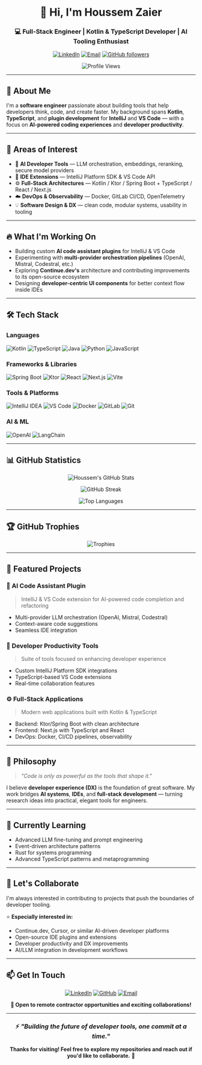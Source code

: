 <div align="center">

# 👋 Hi, I'm Houssem Zaier

### 💻 Full-Stack Engineer | Kotlin & TypeScript Developer | AI Tooling Enthusiast

[![LinkedIn](https://img.shields.io/badge/LinkedIn-0077B5?style=for-the-badge&logo=linkedin&logoColor=white)](https://www.linkedin.com/in/houssemzaier/)
[![Email](https://img.shields.io/badge/Email-D14836?style=for-the-badge&logo=gmail&logoColor=white)](mailto:houssem.zaier@gmail.com)
[![GitHub followers](https://img.shields.io/github/followers/houssemzaier?style=for-the-badge&logo=github)](https://github.com/houssemzaier)

![Profile Views](https://komarev.com/ghpvc/?username=houssemzaier&color=blueviolet&style=for-the-badge)

</div>

---

## 🚀 About Me

I'm a **software engineer** passionate about building tools that help developers think, code, and create faster.
My background spans **Kotlin**, **TypeScript**, and **plugin development** for **IntelliJ** and **VS Code** — with a focus on **AI-powered coding experiences** and **developer productivity**.

---

## 🧠 Areas of Interest

- 🤖 **AI Developer Tools** — LLM orchestration, embeddings, reranking, secure model providers
- 🧩 **IDE Extensions** — IntelliJ Platform SDK & VS Code API
- ⚙️ **Full-Stack Architectures** — Kotlin / Ktor / Spring Boot + TypeScript / React / Next.js
- ☁️ **DevOps & Observability** — Docker, GitLab CI/CD, OpenTelemetry
- 💡 **Software Design & DX** — clean code, modular systems, usability in tooling

---

## 🔥 What I'm Working On

- Building custom **AI code assistant plugins** for IntelliJ & VS Code
- Experimenting with **multi-provider orchestration pipelines** (OpenAI, Mistral, Codestral, etc.)
- Exploring **Continue.dev's** architecture and contributing improvements to its open-source ecosystem
- Designing **developer-centric UI components** for better context flow inside IDEs

---

## 🛠️ Tech Stack

### Languages
![Kotlin](https://img.shields.io/badge/Kotlin-7F52FF?style=for-the-badge&logo=kotlin&logoColor=white)
![TypeScript](https://img.shields.io/badge/TypeScript-3178C6?style=for-the-badge&logo=typescript&logoColor=white)
![Java](https://img.shields.io/badge/Java-ED8B00?style=for-the-badge&logo=openjdk&logoColor=white)
![Python](https://img.shields.io/badge/Python-3776AB?style=for-the-badge&logo=python&logoColor=white)
![JavaScript](https://img.shields.io/badge/JavaScript-F7DF1E?style=for-the-badge&logo=javascript&logoColor=black)

### Frameworks & Libraries
![Spring Boot](https://img.shields.io/badge/Spring_Boot-6DB33F?style=for-the-badge&logo=spring-boot&logoColor=white)
![Ktor](https://img.shields.io/badge/Ktor-087CFA?style=for-the-badge&logo=kotlin&logoColor=white)
![React](https://img.shields.io/badge/React-61DAFB?style=for-the-badge&logo=react&logoColor=black)
![Next.js](https://img.shields.io/badge/Next.js-000000?style=for-the-badge&logo=next.js&logoColor=white)
![Vite](https://img.shields.io/badge/Vite-646CFF?style=for-the-badge&logo=vite&logoColor=white)

### Tools & Platforms
![IntelliJ IDEA](https://img.shields.io/badge/IntelliJ_IDEA-000000?style=for-the-badge&logo=intellij-idea&logoColor=white)
![VS Code](https://img.shields.io/badge/VS_Code-007ACC?style=for-the-badge&logo=visual-studio-code&logoColor=white)
![Docker](https://img.shields.io/badge/Docker-2496ED?style=for-the-badge&logo=docker&logoColor=white)
![GitLab](https://img.shields.io/badge/GitLab-FC6D26?style=for-the-badge&logo=gitlab&logoColor=white)
![Git](https://img.shields.io/badge/Git-F05032?style=for-the-badge&logo=git&logoColor=white)

### AI & ML
![OpenAI](https://img.shields.io/badge/OpenAI-412991?style=for-the-badge&logo=openai&logoColor=white)
![LangChain](https://img.shields.io/badge/LangChain-121212?style=for-the-badge&logo=chainlink&logoColor=white)

---

## 📊 GitHub Statistics

<div align="center">

![Houssem's GitHub Stats](https://github-readme-stats.vercel.app/api?username=houssemzaier&show_icons=true&theme=tokyonight&hide_border=true&count_private=true)

![GitHub Streak](https://github-readme-streak-stats.herokuapp.com/?user=houssemzaier&theme=tokyonight&hide_border=true)

![Top Languages](https://github-readme-stats.vercel.app/api/top-langs/?username=houssemzaier&layout=compact&theme=tokyonight&hide_border=true&langs_count=8)

</div>

---

## 🏆 GitHub Trophies

<div align="center">

![Trophies](https://github-profile-trophy.vercel.app/?username=houssemzaier&theme=tokyonight&no-frame=true&row=1&column=6)

</div>

---

## 💼 Featured Projects

<!-- You can update this section with your actual projects -->

### 🔌 AI Code Assistant Plugin
> IntelliJ & VS Code extension for AI-powered code completion and refactoring
- Multi-provider LLM orchestration (OpenAI, Mistral, Codestral)
- Context-aware code suggestions
- Seamless IDE integration

### 🧠 Developer Productivity Tools
> Suite of tools focused on enhancing developer experience
- Custom IntelliJ Platform SDK integrations
- TypeScript-based VS Code extensions
- Real-time collaboration features

### ⚙️ Full-Stack Applications
> Modern web applications built with Kotlin & TypeScript
- Backend: Ktor/Spring Boot with clean architecture
- Frontend: Next.js with TypeScript and React
- DevOps: Docker, CI/CD pipelines, observability

---

## 💭 Philosophy

> _"Code is only as powerful as the tools that shape it."_

I believe **developer experience (DX)** is the foundation of great software.
My work bridges **AI systems**, **IDEs**, and **full-stack development** — turning research ideas into practical, elegant tools for engineers.

---

## 🌱 Currently Learning

- Advanced LLM fine-tuning and prompt engineering
- Event-driven architecture patterns
- Rust for systems programming
- Advanced TypeScript patterns and metaprogramming

---

## 🤝 Let's Collaborate

I'm always interested in contributing to projects that push the boundaries of developer tooling.

⭐ **Especially interested in:**
- Continue.dev, Cursor, or similar AI-driven developer platforms
- Open-source IDE plugins and extensions
- Developer productivity and DX improvements
- AI/LLM integration in development workflows

---

## 📫 Get In Touch

<div align="center">

[![LinkedIn](https://img.shields.io/badge/LinkedIn-0077B5?style=for-the-badge&logo=linkedin&logoColor=white)](https://www.linkedin.com/in/houssemzaier/)
[![GitHub](https://img.shields.io/badge/GitHub-181717?style=for-the-badge&logo=github&logoColor=white)](https://github.com/houssemzaier)
[![Email](https://img.shields.io/badge/Email-D14836?style=for-the-badge&logo=gmail&logoColor=white)](mailto:houssem.zaier@gmail.com)

**💼 Open to remote contractor opportunities and exciting collaborations!**

</div>

---

<div align="center">

### ⚡ *"Building the future of developer tools, one commit at a time."*

**Thanks for visiting! Feel free to explore my repositories and reach out if you'd like to collaborate.** 🚀

</div>
